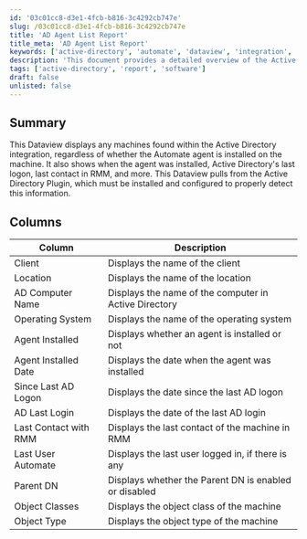 ```yaml
---
id: '03c01cc8-d3e1-4fcb-b816-3c4292cb747e'
slug: /03c01cc8-d3e1-4fcb-b816-3c4292cb747e
title: 'AD Agent List Report'
title_meta: 'AD Agent List Report'
keywords: ['active-directory', 'automate', 'dataview', 'integration', 'agent']
description: 'This document provides a detailed overview of the Active Directory Dataview for Automate, including the columns displayed and the information retrieved from the Active Directory Plugin. It covers machine detection based on agent installation, last logon details, and more.'
tags: ['active-directory', 'report', 'software']
draft: false
unlisted: false
---
```


## Summary

This Dataview displays any machines found within the Active Directory integration, regardless of whether the Automate agent is installed on the machine. It also shows when the agent was installed, Active Directory's last logon, last contact in RMM, and more. This Dataview pulls from the Active Directory Plugin, which must be installed and configured to properly detect this information.

## Columns

| Column                   | Description                                         |
|--------------------------|-----------------------------------------------------|
| Client                   | Displays the name of the client                     |
| Location                 | Displays the name of the location                   |
| AD Computer Name         | Displays the name of the computer in Active Directory |
| Operating System         | Displays the name of the operating system           |
| Agent Installed          | Displays whether an agent is installed or not       |
| Agent Installed Date     | Displays the date when the agent was installed      |
| Since Last AD Logon     | Displays the date since the last AD logon           |
| AD Last Login            | Displays the date of the last AD login              |
| Last Contact with RMM    | Displays the last contact of the machine in RMM     |
| Last User Automate       | Displays the last user logged in, if there is any   |
| Parent DN                | Displays whether the Parent DN is enabled or disabled |
| Object Classes           | Displays the object class of the machine            |
| Object Type              | Displays the object type of the machine             |

